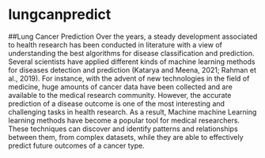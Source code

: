 # lungcanpredict
##Lung Cancer Prediction
Over the years, a steady development associated to health research has been conducted in literature with a view of understanding the best algorithms for disease classification and prediction. Several scientists have applied different kinds of machine learning methods for diseases detection and prediction (Katarya and Meena, 2021; Rahman et al., 2019). For instance, with the advent of new technologies in the field of medicine, huge amounts of cancer data have been collected and are available to the medical research community. However, the accurate prediction of a disease outcome is one of the most interesting and challenging tasks in health research. As a result, Machine machine Learning learning methods have become a popular tool for medical researchers. These techniques can discover and identify patterns and relationships between them, from complex datasets, while they are able to effectively predict future outcomes of a cancer type.

